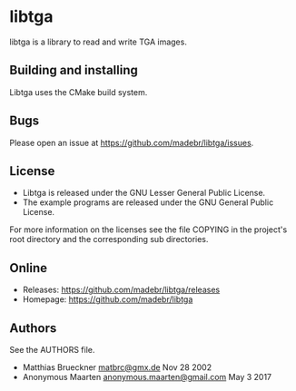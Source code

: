 # libtga

libtga is a library to read and write TGA images.

## Building and installing

Libtga uses the CMake build system.

## Bugs

Please open an issue at https://github.com/madebr/libtga/issues.

## License

- Libtga is released under the GNU Lesser General Public License.
- The example programs are released under the GNU General Public License.

For more information on the licenses see the file COPYING
in the project's root directory and the corresponding sub directories.

## Online

- Releases: https://github.com/madebr/libtga/releases
- Homepage: https://github.com/madebr/libtga

## Authors

See the AUTHORS file.

- Matthias Brueckner <matbrc@gmx.de>  Nov 28 2002
- Anonymous Maarten <anonymous.maarten@gmail.com> May 3 2017

